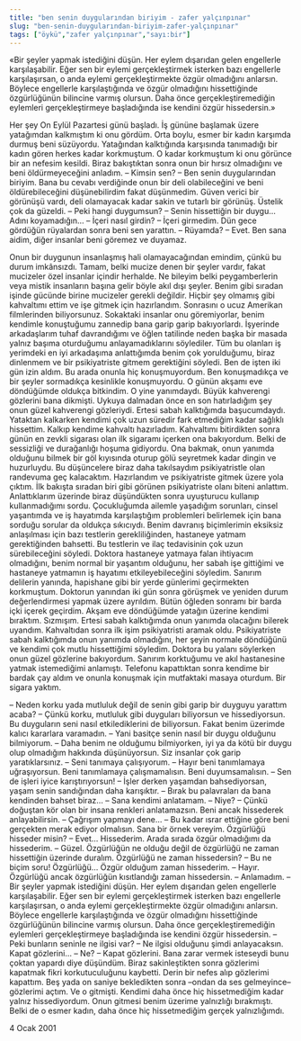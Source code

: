 ```yaml
---
title: "ben senin duygularından biriyim - zafer yalçınpınar"
slug: "ben-senin-duygularından-biriyim-zafer-yalçınpınar"
tags: ["öykü","zafer yalçınpınar","sayı:bir"]
---
```


«Bir şeyler yapmak istediğini düşün. Her eylem dışarıdan gelen engellerle karşılaşabilir. Eğer sen bir eylemi gerçekleştirmek isterken bazı engellerle karşılaşırsan, o anda eylemi gerçekleştirmekte özgür olmadığını anlarsın. Böylece engellerle karşılaştığında ve özgür olmadığını hissettiğinde özgürlüğünün bilincine varmış olursun. Daha önce gerçekleştiremediğin eylemleri gerçekleştirmeye başladığında ise kendini özgür hissedersin.»

Her şey On Eylül Pazartesi günü başladı. İş gününe başlamak üzere yatağımdan kalkmıştım ki onu gördüm. Orta boylu, esmer bir kadın karşımda durmuş beni süzüyordu. Yatağından kalktığında karşısında tanımadığı bir kadın gören herkes kadar korkmuştum. O kadar korkmuştum ki onu görünce bir an nefesim kesildi. Biraz bakıştıktan sonra onun bir hırsız olmadığını ve beni öldürmeyeceğini anladım.
– Kimsin sen?
– Ben senin duygularından biriyim.
Bana bu cevabı verdiğinde onun bir deli olabileceğini ve beni öldürebileceğini düşünebilirdim fakat düşünmedim. Güven verici bir görünüşü vardı, deli olamayacak kadar sakin ve tutarlı bir görünüş. Üstelik çok da güzeldi.
– Peki hangi duygumsun?
– Senin hissettiğin bir duygu… Adını koyamadığın…
– İçeri nasıl girdin?
– İçeri girmedim. Dün gece gördüğün rüyalardan sonra beni sen yarattın.
– Rüyamda?
– Evet. Ben sana aidim, diğer insanlar beni göremez ve duyamaz.

Onun bir duygunun insanlaşmış hali olamayacağından emindim, çünkü bu durum imkânsızdı. Tamam, belki mucize denen bir şeyler vardır, fakat mucizeler özel insanlar içindir herhalde. Ne bileyim belki peygamberlerin veya mistik insanların başına gelir böyle akıl dışı şeyler. Benim gibi sıradan işinde gücünde birine mucizeler gerekli değildir.
Hiçbir şey olmamış gibi kahvaltımı ettim ve işe gitmek için hazırlandım. Sonrasını o ucuz Amerikan filmlerinden biliyorsunuz. Sokaktaki insanlar onu göremiyorlar, benim kendimle konuştuğumu zannedip bana garip garip bakıyorlardı. İşyerinde arkadaşlarım tuhaf davrandığımı ve öğlen tatilinde neden başka bir masada yalnız başıma oturduğumu anlayamadıklarını söylediler. Tüm bu olanları iş yerimdeki en iyi arkadaşıma anlattığımda benim çok yorulduğumu, biraz dinlenmem ve bir psikiyatriste gitmem gerektiğini söyledi. Ben de işten iki gün izin aldım. Bu arada onunla hiç konuşmuyordum. Ben konuşmadıkça ve bir şeyler sormadıkça kesinlikle konuşmuyordu. O günün akşamı eve döndüğümde oldukça bitkindim. O yine yanımdaydı. Büyük kahverengi gözlerini bana dikmişti. Uykuya dalmadan önce en son hatırladığım şey onun güzel kahverengi gözleriydi.
Ertesi sabah kalktığımda başucumdaydı. Yataktan kalkarken kendimi çok uzun süredir fark etmediğim kadar sağlıklı hissettim. Kalkıp kendime kahvaltı hazırladım. Kahvaltımı bitirdikten sonra günün en zevkli sigarası olan ilk sigaramı içerken ona bakıyordum. Belki de sessizliği ve durağanlığı hoşuma gidiyordu. Ona bakmak, onun yanımda olduğunu bilmek bir göl kıyısında oturup gölü seyretmek kadar dingin ve huzurluydu. Bu düşüncelere biraz daha takılsaydım psikiyatristle olan randevuma geç kalacaktım. Hazırlandım ve psikiyatriste gitmek üzere yola çıktım.
İlk bakışta sıradan biri gibi görünen psikiyatriste olanı biteni anlattım. Anlattıklarım üzerinde biraz düşündükten sonra uyuşturucu kullanıp kullanmadığımı sordu. Çocukluğumda ailemle yaşadığım sorunları, cinsel yaşantımda ve iş hayatımda karşılaştığım problemleri belirlemek için bana sorduğu sorular da oldukça sıkıcıydı. Benim davranış biçimlerimin eksiksiz anlaşılması için bazı testlerin gerekliliğinden, hastaneye yatmam gerektiğinden bahsetti. Bu testlerin ve ilaç tedavisinin çok uzun sürebileceğini söyledi. Doktora hastaneye yatmaya falan ihtiyacım olmadığını, benim normal bir yaşantım olduğunu, her sabah işe gittiğimi ve hastaneye yatmamın iş hayatımı etkileyebileceğini söyledim. Sanırım delilerin yanında, hapishane gibi bir yerde günlerimi geçirmekten korkmuştum. Doktorun yanından iki gün sonra görüşmek ve yeniden durum değerlendirmesi yapmak üzere ayrıldım. Bütün öğleden sonramı bir barda içki içerek geçirdim. Akşam eve döndüğümde yatağın üzerine kendimi bıraktım. Sızmışım.
Ertesi sabah kalktığımda onun yanımda olacağını bilerek uyandım. Kahvaltıdan sonra ilk işim psikiyatristi aramak oldu. Psikiyatriste sabah kalktığımda onun yanımda olmadığını, her şeyin normale döndüğünü ve kendimi çok mutlu hissettiğimi söyledim. Doktora bu yalanı söylerken onun güzel gözlerine bakıyordum. Sanırım korktuğumu ve akıl hastanesine yatmak istemediğimi anlamıştı. Telefonu kapattıktan sonra kendime bir bardak çay aldım ve onunla konuşmak için mutfaktaki masaya oturdum. Bir sigara yaktım.

– Neden korku yada mutluluk değil de senin gibi garip bir duyguyu yarattım acaba?
– Çünkü korku, mutluluk gibi duyguları biliyorsun ve hissediyorsun. Bu duyguların seni nasıl etkilediklerini de biliyorsun. Fakat benim üzerimde kalıcı kararlara varamadın.
– Yani basitçe senin nasıl bir duygu olduğunu bilmiyorum.
– Daha benim ne olduğumu bilmiyorken, iyi ya da kötü bir duygu olup olmadığım hakkında düşünüyorsun. Siz insanlar çok garip yaratıklarsınız.
– Seni tanımaya çalışıyorum.
– Hayır beni tanımlamaya uğraşıyorsun. Beni tanımlamaya çalışmamalısın. Beni duyumsamalısın.
– Sen de işleri iyice karıştırıyorsun!
– İşler derken yaşamdan bahsediyorsan, yaşam senin sandığından daha karışıktır.
– Bırak bu palavraları da bana kendinden bahset biraz…
– Sana kendimi anlatamam.
– Niye?
– Çünkü doğuştan kör olan bir insana renkleri anlatamazsın. Beni ancak hissederek anlayabilirsin.
– Çağrışım yapmayı dene…
– Bu kadar ısrar ettiğine göre beni gerçekten merak ediyor olmalısın. Sana bir örnek vereyim. Özgürlüğü hisseder misin?
– Evet… Hissederim. Arada sırada özgür olmadığımı da hissederim.
– Güzel. Özgürlüğün ne olduğu değil de özgürlüğü ne zaman hissettiğin üzerinde duralım. Özgürlüğü ne zaman hissedersin?
– Bu ne biçim soru! Özgürlüğü… Özgür olduğum zaman hissederim.
– Hayır. Özgürlüğü ancak özgürlüğün kısıtlandığı zaman hissedersin.
– Anlamadım.
– Bir şeyler yapmak istediğini düşün. Her eylem dışarıdan gelen engellerle karşılaşabilir. Eğer sen bir eylemi gerçekleştirmek isterken bazı engellerle karşılaşırsan, o anda eylemi gerçekleştirmekte özgür olmadığını anlarsın. Böylece engellerle karşılaştığında ve özgür olmadığını hissettiğinde özgürlüğünün bilincine varmış olursun. Daha önce gerçekleştiremediğin eylemleri gerçekleştirmeye başladığında ise kendini özgür hissedersin.
– Peki bunların seninle ne ilgisi var?
– Ne ilgisi olduğunu şimdi anlayacaksın. Kapat gözlerini…
– Ne?
– Kapat gözlerini.
Bana zarar vermek isteseydi bunu çoktan yapardı diye düşündüm. Biraz sakinleştikten sonra gözlerimi kapatmak fikri korkutuculuğunu kaybetti. Derin bir nefes alıp gözlerimi kapattım. Beş yada on saniye bekledikten sonra –ondan da ses gelmeyince– gözlerimi açtım. Ve o gitmişti. Kendimi daha önce hiç hissetmediğim kadar yalnız hissediyordum. Onun gitmesi benim üzerime yalnızlığı bırakmıştı. Belki de o esmer kadın, daha önce hiç hissetmediğim gerçek yalnızlığımdı.

4 Ocak 2001



